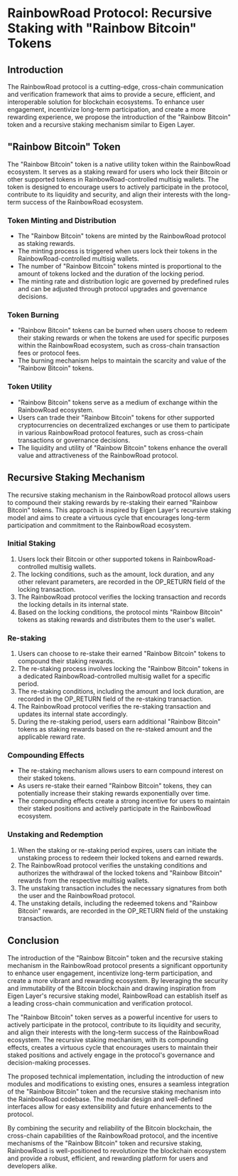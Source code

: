 # RainbowRoad Protocol: Recursive Staking with "Rainbow Bitcoin" Tokens

## Introduction
The RainbowRoad protocol is a cutting-edge, cross-chain communication and verification framework that aims to provide a secure, efficient, and interoperable solution for blockchain ecosystems. To enhance user engagement, incentivize long-term participation, and create a more rewarding experience, we propose the introduction of the "Rainbow Bitcoin" token and a recursive staking mechanism similar to Eigen Layer.

## "Rainbow Bitcoin" Token
The "Rainbow Bitcoin" token is a native utility token within the RainbowRoad ecosystem. It serves as a staking reward for users who lock their Bitcoin or other supported tokens in RainbowRoad-controlled multisig wallets. The token is designed to encourage users to actively participate in the protocol, contribute to its liquidity and security, and align their interests with the long-term success of the RainbowRoad ecosystem.

### Token Minting and Distribution
- The "Rainbow Bitcoin" tokens are minted by the RainbowRoad protocol as staking rewards.
- The minting process is triggered when users lock their tokens in the RainbowRoad-controlled multisig wallets.
- The number of "Rainbow Bitcoin" tokens minted is proportional to the amount of tokens locked and the duration of the locking period.
- The minting rate and distribution logic are governed by predefined rules and can be adjusted through protocol upgrades and governance decisions.

### Token Burning
- "Rainbow Bitcoin" tokens can be burned when users choose to redeem their staking rewards or when the tokens are used for specific purposes within the RainbowRoad ecosystem, such as cross-chain transaction fees or protocol fees.
- The burning mechanism helps to maintain the scarcity and value of the "Rainbow Bitcoin" tokens.

### Token Utility
- "Rainbow Bitcoin" tokens serve as a medium of exchange within the RainbowRoad ecosystem.
- Users can trade their "Rainbow Bitcoin" tokens for other supported cryptocurrencies on decentralized exchanges or use them to participate in various RainbowRoad protocol features, such as cross-chain transactions or governance decisions.
- The liquidity and utility of "Rainbow Bitcoin" tokens enhance the overall value and attractiveness of the RainbowRoad protocol.

## Recursive Staking Mechanism
The recursive staking mechanism in the RainbowRoad protocol allows users to compound their staking rewards by re-staking their earned "Rainbow Bitcoin" tokens. This approach is inspired by Eigen Layer's recursive staking model and aims to create a virtuous cycle that encourages long-term participation and commitment to the RainbowRoad ecosystem.

### Initial Staking
1. Users lock their Bitcoin or other supported tokens in RainbowRoad-controlled multisig wallets.
2. The locking conditions, such as the amount, lock duration, and any other relevant parameters, are recorded in the OP_RETURN field of the locking transaction.
3. The RainbowRoad protocol verifies the locking transaction and records the locking details in its internal state.
4. Based on the locking conditions, the protocol mints "Rainbow Bitcoin" tokens as staking rewards and distributes them to the user's wallet.

### Re-staking
1. Users can choose to re-stake their earned "Rainbow Bitcoin" tokens to compound their staking rewards.
2. The re-staking process involves locking the "Rainbow Bitcoin" tokens in a dedicated RainbowRoad-controlled multisig wallet for a specific period.
3. The re-staking conditions, including the amount and lock duration, are recorded in the OP_RETURN field of the re-staking transaction.
4. The RainbowRoad protocol verifies the re-staking transaction and updates its internal state accordingly.
5. During the re-staking period, users earn additional "Rainbow Bitcoin" tokens as staking rewards based on the re-staked amount and the applicable reward rate.

### Compounding Effects
- The re-staking mechanism allows users to earn compound interest on their staked tokens.
- As users re-stake their earned "Rainbow Bitcoin" tokens, they can potentially increase their staking rewards exponentially over time.
- The compounding effects create a strong incentive for users to maintain their staked positions and actively participate in the RainbowRoad ecosystem.

### Unstaking and Redemption
1. When the staking or re-staking period expires, users can initiate the unstaking process to redeem their locked tokens and earned rewards.
2. The RainbowRoad protocol verifies the unstaking conditions and authorizes the withdrawal of the locked tokens and "Rainbow Bitcoin" rewards from the respective multisig wallets.
3. The unstaking transaction includes the necessary signatures from both the user and the RainbowRoad protocol.
4. The unstaking details, including the redeemed tokens and "Rainbow Bitcoin" rewards, are recorded in the OP_RETURN field of the unstaking transaction.


## Conclusion
The introduction of the "Rainbow Bitcoin" token and the recursive staking mechanism in the RainbowRoad protocol presents a significant opportunity to enhance user engagement, incentivize long-term participation, and create a more vibrant and rewarding ecosystem. By leveraging the security and immutability of the Bitcoin blockchain and drawing inspiration from Eigen Layer's recursive staking model, RainbowRoad can establish itself as a leading cross-chain communication and verification protocol.

The "Rainbow Bitcoin" token serves as a powerful incentive for users to actively participate in the protocol, contribute to its liquidity and security, and align their interests with the long-term success of the RainbowRoad ecosystem. The recursive staking mechanism, with its compounding effects, creates a virtuous cycle that encourages users to maintain their staked positions and actively engage in the protocol's governance and decision-making processes.

The proposed technical implementation, including the introduction of new modules and modifications to existing ones, ensures a seamless integration of the "Rainbow Bitcoin" token and the recursive staking mechanism into the RainbowRoad codebase. The modular design and well-defined interfaces allow for easy extensibility and future enhancements to the protocol.

By combining the security and reliability of the Bitcoin blockchain, the cross-chain capabilities of the RainbowRoad protocol, and the incentive mechanisms of the "Rainbow Bitcoin" token and recursive staking, RainbowRoad is well-positioned to revolutionize the blockchain ecosystem and provide a robust, efficient, and rewarding platform for users and developers alike.